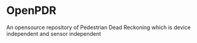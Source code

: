 # OpenPDR
An opensource repository of Pedestrian Dead Reckoning which is device independent and sensor independent
